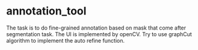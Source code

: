 # annotation_tool
The task is to do fine-grained annotation based on mask that come after segmentation task.
The UI is implemented by openCV.
Try to use graphCut algorithm to implement the auto refine function.
